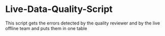 # Live-Data-Quality-Script
This script gets the errors detected by the quality reviewer and by the live offline team and puts them in one table 
